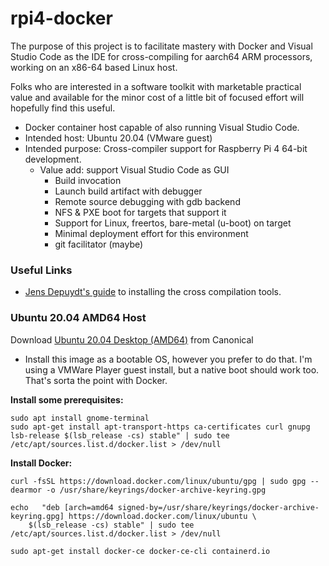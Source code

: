 # rpi4-docker
The purpose of this project is to facilitate mastery with Docker and Visual Studio Code as the IDE for cross-compiling for aarch64 ARM processors, working on an x86-64 based Linux host.

Folks who are interested in a software toolkit with marketable practical value and available for the minor cost of a little bit of focused effort will hopefully find this useful.

- Docker container host capable of also running Visual Studio Code.
- Intended host: Ubuntu 20.04 (VMware guest)
- Intended purpose: Cross-compiler support for Raspberry Pi 4 64-bit development.
  - Value add: support Visual Studio Code as GUI
    - Build invocation
    - Launch build artifact with debugger
    - Remote source debugging with gdb backend
    - NFS & PXE boot for targets that support it
    - Support for Linux, freertos, bare-metal (u-boot) on target
    - Minimal deployment effort for this environment
    - git facilitator (maybe)

### Useful Links ###

- [Jens Depuydt's guide](https://jensd.be/1126/linux/cross-compiling-for-arm-or-aarch64-on-debian-or-ubuntu) to installing the cross compilation tools.

### Ubuntu 20.04 AMD64 Host ###
Download [Ubuntu 20.04 Desktop (AMD64)](https://releases.ubuntu.com/20.04.2.0/ubuntu-20.04.2.0-desktop-amd64.iso) from Canonical 
- Install this image as a bootable OS, however you prefer to do that.  I'm using a VMWare Player guest install, but a native boot should work too.  That's sorta the point with Docker.

**Install some prerequisites:**

    sudo apt install gnome-terminal
    sudo apt-get install apt-transport-https ca-certificates curl gnupg lsb-release $(lsb_release -cs) stable" | sudo tee /etc/apt/sources.list.d/docker.list > /dev/null

**Install Docker:**

    curl -fsSL https://download.docker.com/linux/ubuntu/gpg | sudo gpg --dearmor -o /usr/share/keyrings/docker-archive-keyring.gpg
    
    echo   "deb [arch=amd64 signed-by=/usr/share/keyrings/docker-archive-keyring.gpg] https://download.docker.com/linux/ubuntu \
        $(lsb_release -cs) stable" | sudo tee /etc/apt/sources.list.d/docker.list > /dev/null    

    sudo apt-get install docker-ce docker-ce-cli containerd.io


